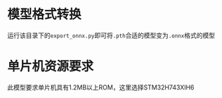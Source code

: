 # 模型格式转换   
运行该目录下的`export_onnx.py`即可将`.pth`合适的模型变为`.onnx`格式的模型
# 单片机资源要求
此模型要求单片机具有1.2MB以上ROM，这里选择STM32H743XIH6
